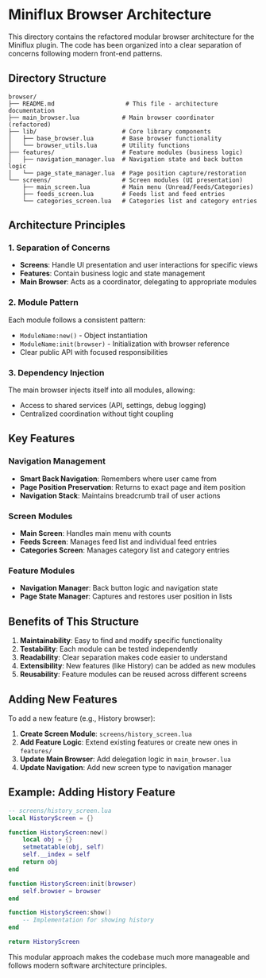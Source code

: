 # Miniflux Browser Architecture

This directory contains the refactored modular browser architecture for the Miniflux plugin. The code has been organized into a clear separation of concerns following modern front-end patterns.

## Directory Structure

```
browser/
├── README.md                    # This file - architecture documentation
├── main_browser.lua            # Main browser coordinator (refactored)
├── lib/                        # Core library components
│   ├── base_browser.lua        # Base browser functionality 
│   └── browser_utils.lua       # Utility functions
├── features/                   # Feature modules (business logic)
│   ├── navigation_manager.lua  # Navigation state and back button logic
│   └── page_state_manager.lua  # Page position capture/restoration
└── screens/                    # Screen modules (UI presentation)
    ├── main_screen.lua         # Main menu (Unread/Feeds/Categories)
    ├── feeds_screen.lua        # Feeds list and feed entries
    └── categories_screen.lua   # Categories list and category entries
```

## Architecture Principles

### 1. **Separation of Concerns**
- **Screens**: Handle UI presentation and user interactions for specific views
- **Features**: Contain business logic and state management
- **Main Browser**: Acts as a coordinator, delegating to appropriate modules

### 2. **Module Pattern**
Each module follows a consistent pattern:
- `ModuleName:new()` - Object instantiation
- `ModuleName:init(browser)` - Initialization with browser reference
- Clear public API with focused responsibilities

### 3. **Dependency Injection**
The main browser injects itself into all modules, allowing:
- Access to shared services (API, settings, debug logging)
- Centralized coordination without tight coupling

## Key Features

### Navigation Management
- **Smart Back Navigation**: Remembers where user came from
- **Page Position Preservation**: Returns to exact page and item position
- **Navigation Stack**: Maintains breadcrumb trail of user actions

### Screen Modules
- **Main Screen**: Handles main menu with counts
- **Feeds Screen**: Manages feed list and individual feed entries
- **Categories Screen**: Manages category list and category entries

### Feature Modules
- **Navigation Manager**: Back button logic and navigation state
- **Page State Manager**: Captures and restores user position in lists

## Benefits of This Structure

1. **Maintainability**: Easy to find and modify specific functionality
2. **Testability**: Each module can be tested independently
3. **Readability**: Clear separation makes code easier to understand
4. **Extensibility**: New features (like History) can be added as new modules
5. **Reusability**: Feature modules can be reused across different screens

## Adding New Features

To add a new feature (e.g., History browser):

1. **Create Screen Module**: `screens/history_screen.lua`
2. **Add Feature Logic**: Extend existing features or create new ones in `features/`
3. **Update Main Browser**: Add delegation logic in `main_browser.lua`
4. **Update Navigation**: Add new screen type to navigation manager

## Example: Adding History Feature

```lua
-- screens/history_screen.lua
local HistoryScreen = {}

function HistoryScreen:new()
    local obj = {}
    setmetatable(obj, self)
    self.__index = self
    return obj
end

function HistoryScreen:init(browser)
    self.browser = browser
end

function HistoryScreen:show()
    -- Implementation for showing history
end

return HistoryScreen
```

This modular approach makes the codebase much more manageable and follows modern software architecture principles. 